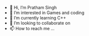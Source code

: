 - 👋 Hi, I’m Pratham Singh
- 👀 I’m interested in Games and coding
- 🌱 I’m currently learning C++
- 💞️ I’m looking to collaborate on 
- 📫 How to reach me ...

<!---
Tommyssj/Tommyssj is a ✨ special ✨ repository because its `README.md` (this file) appears on your GitHub profile.
You can click the Preview link to take a look at your changes.
--->
